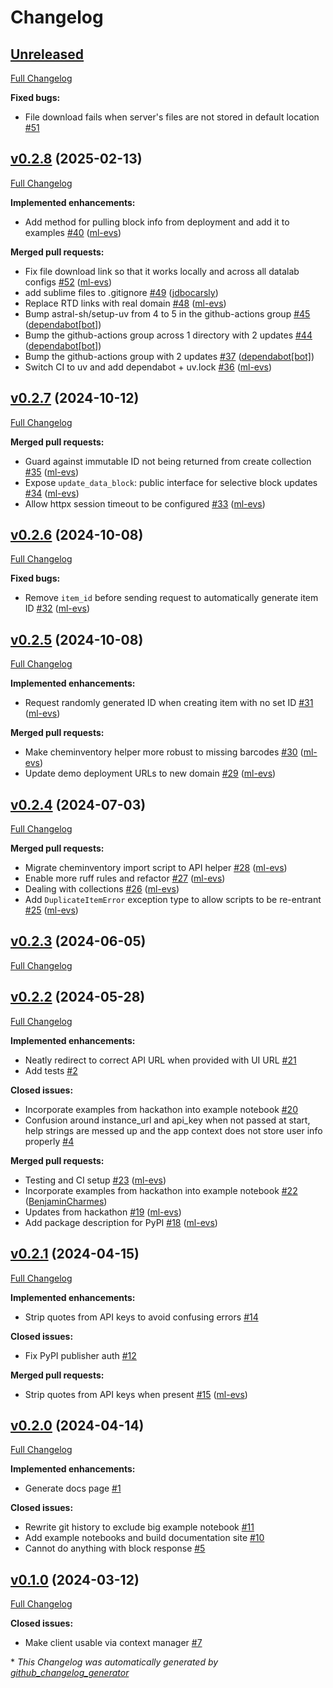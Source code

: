 # Changelog

## [Unreleased](https://github.com/datalab-org/datalab-api/tree/HEAD)

[Full Changelog](https://github.com/datalab-org/datalab-api/compare/v0.2.8...HEAD)

**Fixed bugs:**

- File download fails when server's files are not stored in default location [\#51](https://github.com/datalab-org/datalab-api/issues/51)

## [v0.2.8](https://github.com/datalab-org/datalab-api/tree/v0.2.8) (2025-02-13)

[Full Changelog](https://github.com/datalab-org/datalab-api/compare/v0.2.7...v0.2.8)

**Implemented enhancements:**

- Add method for pulling block info from deployment and add it to examples [\#40](https://github.com/datalab-org/datalab-api/pull/40) ([ml-evs](https://github.com/ml-evs))

**Merged pull requests:**

- Fix file download link so that it works locally and across all datalab configs [\#52](https://github.com/datalab-org/datalab-api/pull/52) ([ml-evs](https://github.com/ml-evs))
- add sublime files to .gitignore [\#49](https://github.com/datalab-org/datalab-api/pull/49) ([jdbocarsly](https://github.com/jdbocarsly))
- Replace RTD links with real domain [\#48](https://github.com/datalab-org/datalab-api/pull/48) ([ml-evs](https://github.com/ml-evs))
- Bump astral-sh/setup-uv from 4 to 5 in the github-actions group [\#45](https://github.com/datalab-org/datalab-api/pull/45) ([dependabot[bot]](https://github.com/apps/dependabot))
- Bump the github-actions group across 1 directory with 2 updates [\#44](https://github.com/datalab-org/datalab-api/pull/44) ([dependabot[bot]](https://github.com/apps/dependabot))
- Bump the github-actions group with 2 updates [\#37](https://github.com/datalab-org/datalab-api/pull/37) ([dependabot[bot]](https://github.com/apps/dependabot))
- Switch CI to uv and add dependabot + uv.lock [\#36](https://github.com/datalab-org/datalab-api/pull/36) ([ml-evs](https://github.com/ml-evs))

## [v0.2.7](https://github.com/datalab-org/datalab-api/tree/v0.2.7) (2024-10-12)

[Full Changelog](https://github.com/datalab-org/datalab-api/compare/v0.2.6...v0.2.7)

**Merged pull requests:**

- Guard against immutable ID not being returned from create collection [\#35](https://github.com/datalab-org/datalab-api/pull/35) ([ml-evs](https://github.com/ml-evs))
- Expose `update_data_block`: public interface for selective block updates [\#34](https://github.com/datalab-org/datalab-api/pull/34) ([ml-evs](https://github.com/ml-evs))
- Allow httpx session timeout to be configured [\#33](https://github.com/datalab-org/datalab-api/pull/33) ([ml-evs](https://github.com/ml-evs))

## [v0.2.6](https://github.com/datalab-org/datalab-api/tree/v0.2.6) (2024-10-08)

[Full Changelog](https://github.com/datalab-org/datalab-api/compare/v0.2.5...v0.2.6)

**Fixed bugs:**

- Remove `item_id` before sending request to automatically generate item ID [\#32](https://github.com/datalab-org/datalab-api/pull/32) ([ml-evs](https://github.com/ml-evs))

## [v0.2.5](https://github.com/datalab-org/datalab-api/tree/v0.2.5) (2024-10-08)

[Full Changelog](https://github.com/datalab-org/datalab-api/compare/v0.2.4...v0.2.5)

**Implemented enhancements:**

- Request randomly generated ID when creating item with no set ID [\#31](https://github.com/datalab-org/datalab-api/pull/31) ([ml-evs](https://github.com/ml-evs))

**Merged pull requests:**

- Make cheminventory helper more robust to missing barcodes [\#30](https://github.com/datalab-org/datalab-api/pull/30) ([ml-evs](https://github.com/ml-evs))
- Update demo deployment URLs to new domain [\#29](https://github.com/datalab-org/datalab-api/pull/29) ([ml-evs](https://github.com/ml-evs))

## [v0.2.4](https://github.com/datalab-org/datalab-api/tree/v0.2.4) (2024-07-03)

[Full Changelog](https://github.com/datalab-org/datalab-api/compare/v0.2.3...v0.2.4)

**Merged pull requests:**

- Migrate cheminventory import script to API helper [\#28](https://github.com/datalab-org/datalab-api/pull/28) ([ml-evs](https://github.com/ml-evs))
- Enable more ruff rules and refactor [\#27](https://github.com/datalab-org/datalab-api/pull/27) ([ml-evs](https://github.com/ml-evs))
- Dealing with collections [\#26](https://github.com/datalab-org/datalab-api/pull/26) ([ml-evs](https://github.com/ml-evs))
- Add `DuplicateItemError` exception type to allow scripts to be re-entrant [\#25](https://github.com/datalab-org/datalab-api/pull/25) ([ml-evs](https://github.com/ml-evs))

## [v0.2.3](https://github.com/datalab-org/datalab-api/tree/v0.2.3) (2024-06-05)

[Full Changelog](https://github.com/datalab-org/datalab-api/compare/v0.2.2...v0.2.3)

## [v0.2.2](https://github.com/datalab-org/datalab-api/tree/v0.2.2) (2024-05-28)

[Full Changelog](https://github.com/datalab-org/datalab-api/compare/v0.2.1...v0.2.2)

**Implemented enhancements:**

- Neatly redirect to correct API URL when provided with UI URL [\#21](https://github.com/datalab-org/datalab-api/issues/21)
- Add tests [\#2](https://github.com/datalab-org/datalab-api/issues/2)

**Closed issues:**

- Incorporate examples from hackathon into example notebook [\#20](https://github.com/datalab-org/datalab-api/issues/20)
- Confusion around instance\_url and api\_key when not passed at start, help strings are messed up and the app context does not store user info properly [\#4](https://github.com/datalab-org/datalab-api/issues/4)

**Merged pull requests:**

- Testing and CI setup [\#23](https://github.com/datalab-org/datalab-api/pull/23) ([ml-evs](https://github.com/ml-evs))
- Incorporate examples from hackathon into example notebook [\#22](https://github.com/datalab-org/datalab-api/pull/22) ([BenjaminCharmes](https://github.com/BenjaminCharmes))
- Updates from hackathon [\#19](https://github.com/datalab-org/datalab-api/pull/19) ([ml-evs](https://github.com/ml-evs))
- Add package description for PyPI [\#18](https://github.com/datalab-org/datalab-api/pull/18) ([ml-evs](https://github.com/ml-evs))

## [v0.2.1](https://github.com/datalab-org/datalab-api/tree/v0.2.1) (2024-04-15)

[Full Changelog](https://github.com/datalab-org/datalab-api/compare/v0.2.0...v0.2.1)

**Implemented enhancements:**

- Strip quotes from API keys to avoid confusing errors [\#14](https://github.com/datalab-org/datalab-api/issues/14)

**Closed issues:**

- Fix PyPI publisher auth [\#12](https://github.com/datalab-org/datalab-api/issues/12)

**Merged pull requests:**

- Strip quotes from API keys when present [\#15](https://github.com/datalab-org/datalab-api/pull/15) ([ml-evs](https://github.com/ml-evs))

## [v0.2.0](https://github.com/datalab-org/datalab-api/tree/v0.2.0) (2024-04-14)

[Full Changelog](https://github.com/datalab-org/datalab-api/compare/v0.1.0...v0.2.0)

**Implemented enhancements:**

- Generate docs page [\#1](https://github.com/datalab-org/datalab-api/issues/1)

**Closed issues:**

- Rewrite git history to exclude big example notebook [\#11](https://github.com/datalab-org/datalab-api/issues/11)
- Add example notebooks and build documentation site [\#10](https://github.com/datalab-org/datalab-api/issues/10)
- Cannot do anything with block response [\#5](https://github.com/datalab-org/datalab-api/issues/5)

## [v0.1.0](https://github.com/datalab-org/datalab-api/tree/v0.1.0) (2024-03-12)

[Full Changelog](https://github.com/datalab-org/datalab-api/compare/af6a29a434dc8d2648b10ac28154299822b86dff...v0.1.0)

**Closed issues:**

- Make client usable via context manager [\#7](https://github.com/datalab-org/datalab-api/issues/7)



\* *This Changelog was automatically generated by [github_changelog_generator](https://github.com/github-changelog-generator/github-changelog-generator)*
